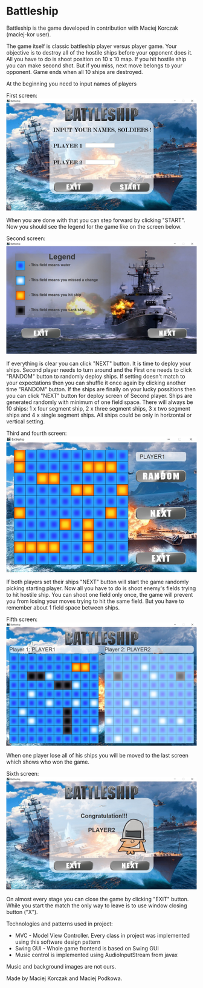 # Battleship
Battleship is the game developed in contribution with Maciej Korczak (maciej-kor user).

The game itself is classic battleship player versus player game. Your objective is to destroy all of the hostile ships before
your opponent does it. All you have to do is shoot position on 10 x 10 map. If you hit hostile ship you can make second shot.
But if you miss, next move belongs to your opponent. Game ends when all 10 ships are destroyed.

At the beginning you need to input names of players

First screen:
![](https://github.com/Podkov/battleship/blob/master/src/main/resources/view/screen/startPanel.jpg?raw=true "Starting Screen")

When you are done with that you can step forward by clicking "START". Now you should see the legend for the game like on the screen below.

Second screen:
![](https://github.com/Podkov/battleship/blob/master/src/main/resources/view/screen/legendPanel.jpg?raw=true "Legend Screen")

If everything is clear you can click "NEXT" button. It is time to deploy your ships. Second player needs to turn around and the First one needs to click "RANDOM" button to randomly deploy ships. If setting doesn't match to your expectations then you can shuffle it once again by clicking another time "RANDOM" button. If the ships are finally on your lucky possitions then you can click "NEXT" button for deploy screen of Second player. Ships are generated randomly with minimum of one field space. There will always be 10 ships: 1 x four segment ship, 2 x three segment ships, 3 x two segment ships and 4 x single segment ships. All ships could be only in horizontal or vertical setting.
 
Third and fourth screen:
![](https://github.com/Podkov/battleship/blob/master/src/main/resources/view/screen/randomShipsPanel.jpg?raw=true "Deploy Screen")

If both players set their ships "NEXT" button will start the game randomly picking starting player. Now all you have to do is shoot enemy's fields trying to hit hostile ship. You can shoot one field only once, the game will prevent you from losing your moves trying to hit the same field. But you have to remember about 1 field space between ships.

Fifth screen:
![](https://github.com/Podkov/battleship/blob/master/src/main/resources/view/screen/gamePanel.jpg?raw=true "Game Screen")

When one player lose all of his ships you will be moved to the last screen which shows who won the game.

Sixth screen:
![](https://github.com/Podkov/battleship/blob/master/src/main/resources/view/screen/winnerPanel.jpg?raw=true "Winner Screen")

On almost every stage you can close the game by clicking "EXIT" button. While you start the match the only way to leave is to use window closing button ("X").

Technologies and patterns used in project:
- MVC - Model View Controller. Every class in project was implemented using this software design pattern
- Swing GUI - Whole game frontend is based on Swing GUI
- Music control is implemented using AudioInputStream from javax

Music and background images are not ours.

Made by Maciej Korczak and Maciej Podkowa.
